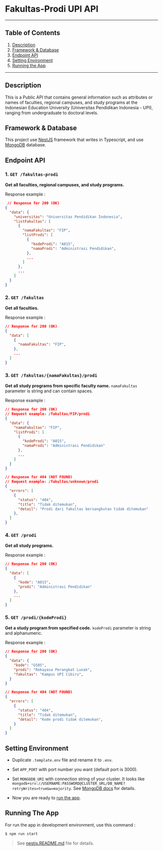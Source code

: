 # Fakultas-Prodi UPI API

---

## Table of Contents

1. [Description](https://github.com/fityannugroho/fakultas-prodi-upi#description)
2. [Framework & Database](https://github.com/fityannugroho/fakultas-prodi-upi#framework--database)
3. [Endpoint API](https://github.com/fityannugroho/fakultas-prodi-upi#endpoint-api)
4. [Setting Environment](https://github.com/fityannugroho/fakultas-prodi-upi#setting-environment)
5. [Running the App](https://github.com/fityannugroho/fakultas-prodi-upi#running-the-app)

---

## Description

This is a Public API that contains general information such as attributes or names of faculties, regional campuses, and study programs at the Indonesian Education University (Universitas Pendidikan Indonesia - UPI), ranging from undergraduate to doctoral levels.

## Framework & Database

This project use [NestJS](https://nestjs.com) framework that writes in Typescript, and use [MongoDB](https://www.mongodb.com) database.

## Endpoint API

### 1. `GET /fakultas-prodi`

**Get all faculties, regional campuses, and study programs.**

Response example :

```json
 // Response for 200 (OK)
{
  "data": {
    "universitas": "Universitas Pendidikan Indonesia",
    "listFakultas": [
      {
        "namaFakultas": "FIP",
        "listProdi": [
          {
            "kodeProdi": "A015",
            "namaProdi": "Administrasi Pendidikan",
          },
          ...
        ]
      },
      ...
    ]
  }
}
```

### 2. `GET /fakultas`

**Get all faculties.**

Response example :

```json
// Response for 200 (OK)
{
  "data": [
    {
      "namaFakultas": "FIP",
    },
    ...
  ]
}
```

### 3. `GET /fakultas/{namaFakultas}/prodi`

**Get all study programs from specific faculty name.** `namaFakultas` parameter is string and can contain spaces.

Response example :

```json
// Response for 200 (OK)
// Request example: /fakultas/FIP/prodi
{
  "data": {
    "namaFakultas": "FIP",
    "listProdi": [
      {
        "kodeProdi": "A015",
        "namaProdi": "Administrasi Pendidikan"
      },
      ...
    ]
  }
}

// Response for 404 (NOT FOUND)
// Request example: /fakultas/unknown/prodi
{
  "errors": [
    {
      "status": "404",
      "title": "Tidak ditemukan",
      "detail": "Prodi dari fakultas bersangkutan tidak ditemukan"
    },
  ]
}
```

### 4. `GET /prodi`

**Get all study programs.**

Response example :

```json
// Response for 200 (OK)
{
  "data": [
    {
      "kode": "A015",
      "prodi": "Administrasi Pendidikan"
    },
    ...
  ]
}
```

### 5. `GET /prodi/{kodeProdi}`

**Get a study program from specified code.** `kodeProdi` parameter is string and alphanumeric.

Response example :

```json
// Response for 200 (OK)
{
  "data": {
    "kode": "G505",
    "prodi": "Rekayasa Perangkat Lunak",
    "fakultas": "Kampus UPI Cibiru",
  }
}

// Response for 404 (NOT FOUND)
{
  "errors": [
    {
      "status": "404",
      "title": "Tidak ditemukan",
      "detail": "Kode prodi tidak ditemukan",
    }
  ]
}
```

## Setting Environment

- Duplicate `.template.env` file and rename it to `.env`.

- Set `APP_PORT` with port number you want (default port is 3000).

- Set `MONGODB_URI` with connection string of your cluster. It looks like `mongodb+srv://USERNAME:PASSWORD@CLUSTER_URL/DB_NAME?retryWrites=true&w=majority`. See [MongoDB docs](https://docs.atlas.mongodb.com/tutorial/connect-to-your-cluster) for details.

- Now you are ready to [run the app](https://github.com/fityannugroho/fakultas-prodi-upi#running-the-app).

## Running The App

For run the app in development environment, use this command :

```bash
$ npm run start
```

> See [nestjs.README.md](./nestjs.README.md#running-the-app) file for details.
